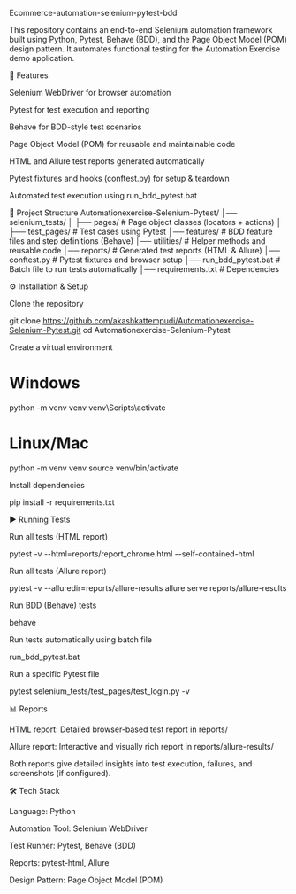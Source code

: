 Ecommerce-automation-selenium-pytest-bdd

This repository contains an end-to-end Selenium automation framework built using Python, Pytest, Behave (BDD), and the Page Object Model (POM) design pattern. It automates functional testing for the Automation Exercise demo application.

🚀 Features

Selenium WebDriver for browser automation

Pytest for test execution and reporting

Behave for BDD-style test scenarios

Page Object Model (POM) for reusable and maintainable code

HTML and Allure test reports generated automatically

Pytest fixtures and hooks (conftest.py) for setup & teardown

Automated test execution using run_bdd_pytest.bat

📂 Project Structure
Automationexercise-Selenium-Pytest/
│── selenium_tests/
│   ├── pages/        # Page object classes (locators + actions)
│   ├── test_pages/   # Test cases using Pytest
│── features/          # BDD feature files and step definitions (Behave)
│── utilities/         # Helper methods and reusable code
│── reports/           # Generated test reports (HTML & Allure)
│── conftest.py        # Pytest fixtures and browser setup
│── run_bdd_pytest.bat # Batch file to run tests automatically
│── requirements.txt   # Dependencies

⚙️ Installation & Setup

Clone the repository

git clone https://github.com/akashkattempudi/Automationexercise-Selenium-Pytest.git
cd Automationexercise-Selenium-Pytest


Create a virtual environment

# Windows
python -m venv venv
venv\Scripts\activate

# Linux/Mac
python -m venv venv
source venv/bin/activate


Install dependencies

pip install -r requirements.txt

▶️ Running Tests

Run all tests (HTML report)

pytest -v --html=reports/report_chrome.html --self-contained-html


Run all tests (Allure report)

pytest -v --alluredir=reports/allure-results
allure serve reports/allure-results


Run BDD (Behave) tests

behave


Run tests automatically using batch file

run_bdd_pytest.bat


Run a specific Pytest file

pytest selenium_tests/test_pages/test_login.py -v

📊 Reports

HTML report: Detailed browser-based test report in reports/

Allure report: Interactive and visually rich report in reports/allure-results/

Both reports give detailed insights into test execution, failures, and screenshots (if configured).

🛠️ Tech Stack

Language: Python

Automation Tool: Selenium WebDriver

Test Runner: Pytest, Behave (BDD)

Reports: pytest-html, Allure

Design Pattern: Page Object Model (POM)
